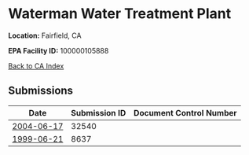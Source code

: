# Waterman Water Treatment Plant

**Location:** Fairfield, CA

**EPA Facility ID:** 100000105888

[Back to CA Index](../../index.md)

## Submissions

| Date | Submission ID | Document Control Number |
|------|--------------|-------------------------|
| [2004-06-17](submissions/32540.md) | 32540 |  |
| [1999-06-21](submissions/8637.md) | 8637 |  |
